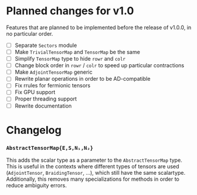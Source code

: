 # Planned changes for v1.0

Features that are planned to be implemented before the release of v1.0.0, in no particular order.

- [ ] Separate `Sectors` module
- [ ] Make `TrivialTensorMap` and `TensorMap` be the same
- [ ] Simplify `TensorMap` type to hide `rowr` and `colr`
- [ ] Change block order in `rowr` / `colr` to speed up particular contractions
- [ ] Make `AdjointTensorMap` generic
- [ ] Rewrite planar operations in order to be AD-compatible
- [ ] Fix rrules for fermionic tensors
- [ ] Fix GPU support
- [ ] Proper threading support
- [ ] Rewrite documentation

# Changelog

### `AbstractTensorMap{E,S,N₁,N₂}`

This adds the scalar type as a parameter to the `AbstractTensorMap` type. This is useful in
the contexts where different types of tensors are used (`AdjointTensor`, `BraidingTensor`,
...), which still have the same scalartype. Additionally, this removes many specializations
for methods in order to reduce ambiguity errors.
